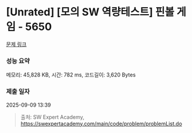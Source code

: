 # [Unrated] [모의 SW 역량테스트] 핀볼 게임 - 5650 

[문제 링크](https://swexpertacademy.com/main/code/problem/problemDetail.do?contestProbId=AWXRF8s6ezEDFAUo) 

### 성능 요약

메모리: 45,828 KB, 시간: 782 ms, 코드길이: 3,620 Bytes

### 제출 일자

2025-09-09 13:39



> 출처: SW Expert Academy, https://swexpertacademy.com/main/code/problem/problemList.do